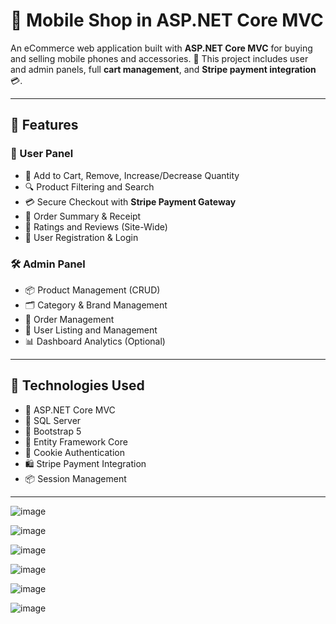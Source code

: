# 📱 Mobile Shop in ASP.NET Core MVC

An eCommerce web application built with **ASP.NET Core MVC** for buying and selling mobile phones and accessories. 
💼 This project includes user and admin panels, full **cart management**, and **Stripe payment integration** 💳.

---

## 🚀 Features

### 👤 User Panel
- 🛒 Add to Cart, Remove, Increase/Decrease Quantity
- 🔍 Product Filtering and Search
- 💳 Secure Checkout with **Stripe Payment Gateway**
- 📄 Order Summary & Receipt
- 📝 Ratings and Reviews (Site-Wide)
- 🔐 User Registration & Login

### 🛠️ Admin Panel
- 📦 Product Management (CRUD)
- 🗂️ Category & Brand Management
- 🛒 Order Management
- 👤 User Listing and Management
- 📊 Dashboard Analytics (Optional)

---

## 🧩 Technologies Used

- 🧱 ASP.NET Core MVC
- 💾 SQL Server
- 🎨 Bootstrap 5
- 🧠 Entity Framework Core
- 🔐 Cookie Authentication
- 🛍️ Stripe Payment Integration
- 📦 Session Management

---
![image](https://github.com/user-attachments/assets/66e5d50b-3763-418b-b3af-6bc126a0a4c7)

![image](https://github.com/user-attachments/assets/db945eb7-62f0-4831-99c0-540fe9142ef0)

![image](https://github.com/user-attachments/assets/4b3aae1d-e380-4abb-8896-f3fe2b698bd4)

![image](https://github.com/user-attachments/assets/de0abc01-db6f-4889-b5e9-8833253c95a3)

![image](https://github.com/user-attachments/assets/a5727153-c2b1-433b-8981-6543036ecd00)

![image](https://github.com/user-attachments/assets/5a4750ef-fd38-448d-aecf-69917a359519)





